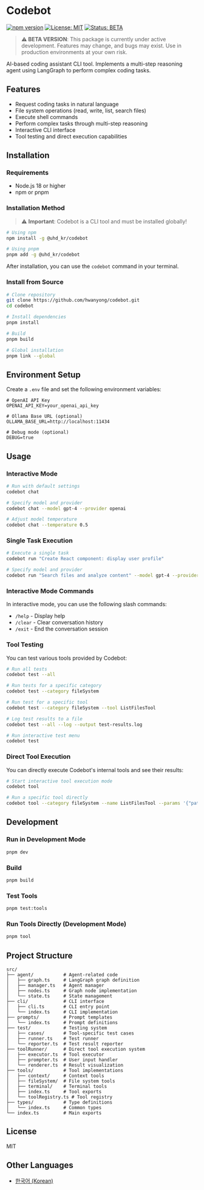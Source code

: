 # Codebot

[![npm version](https://badge.fury.io/js/@uhd_kr%2Fcodebot.svg?v=1.6.1)](https://www.npmjs.com/package/@uhd_kr%2Fcodebot)
[![License: MIT](https://img.shields.io/badge/License-MIT-yellow.svg)](https://opensource.org/licenses/MIT)
[![Status: BETA](https://img.shields.io/badge/Status-BETA-orange.svg)](https://github.com/hwanyong/codebot)

> **⚠️ BETA VERSION**: This package is currently under active development. Features may change, and bugs may exist. Use in production environments at your own risk.

AI-based coding assistant CLI tool. Implements a multi-step reasoning agent using LangGraph to perform complex coding tasks.

## Features

- Request coding tasks in natural language
- File system operations (read, write, list, search files)
- Execute shell commands
- Perform complex tasks through multi-step reasoning
- Interactive CLI interface
- Tool testing and direct execution capabilities

## Installation

### Requirements

- Node.js 18 or higher
- npm or pnpm

### Installation Method

> ⚠️ **Important**: Codebot is a CLI tool and must be installed globally!

```bash
# Using npm
npm install -g @uhd_kr/codebot

# Using pnpm
pnpm add -g @uhd_kr/codebot
```

After installation, you can use the `codebot` command in your terminal.

### Install from Source

```bash
# Clone repository
git clone https://github.com/hwanyong/codebot.git
cd codebot

# Install dependencies
pnpm install

# Build
pnpm build

# Global installation
pnpm link --global
```

## Environment Setup

Create a `.env` file and set the following environment variables:

```
# OpenAI API Key
OPENAI_API_KEY=your_openai_api_key

# Ollama Base URL (optional)
OLLAMA_BASE_URL=http://localhost:11434

# Debug mode (optional)
DEBUG=true
```

## Usage

### Interactive Mode

```bash
# Run with default settings
codebot chat

# Specify model and provider
codebot chat --model gpt-4 --provider openai

# Adjust model temperature
codebot chat --temperature 0.5
```

### Single Task Execution

```bash
# Execute a single task
codebot run "Create React component: display user profile"

# Specify model and provider
codebot run "Search files and analyze content" --model gpt-4 --provider openai
```

### Interactive Mode Commands

In interactive mode, you can use the following slash commands:

- `/help` - Display help
- `/clear` - Clear conversation history
- `/exit` - End the conversation session

### Tool Testing
You can test various tools provided by Codebot:

```bash
# Run all tests
codebot test --all

# Run tests for a specific category
codebot test --category fileSystem

# Run test for a specific tool
codebot test --category fileSystem --tool ListFilesTool

# Log test results to a file
codebot test --all --log --output test-results.log

# Run interactive test menu
codebot test
```

### Direct Tool Execution
You can directly execute Codebot's internal tools and see their results:

```bash
# Start interactive tool execution mode
codebot tool

# Run a specific tool directly
codebot tool --category fileSystem --name ListFilesTool --params '{"path": "./src"}'
```

## Development

### Run in Development Mode

```bash
pnpm dev
```

### Build

```bash
pnpm build
```

### Test Tools

```bash
pnpm test:tools
```

### Run Tools Directly (Development Mode)

```bash
pnpm tool
```

## Project Structure

```
src/
├── agent/           # Agent-related code
│   ├── graph.ts     # LangGraph graph definition
│   ├── manager.ts   # Agent manager
│   ├── nodes.ts     # Graph node implementation
│   └── state.ts     # State management
├── cli/             # CLI interface
│   ├── cli.ts       # CLI entry point
│   └── index.ts     # CLI implementation
├── prompts/         # Prompt templates
│   └── index.ts     # Prompt definitions
├── test/            # Testing system
│   ├── cases/       # Tool-specific test cases
│   ├── runner.ts    # Test runner
│   └── reporter.ts  # Test result reporter
├── toolRunner/      # Direct tool execution system
│   ├── executor.ts  # Tool executor
│   ├── prompter.ts  # User input handler
│   └── renderer.ts  # Result visualization
├── tools/           # Tool implementations
│   ├── context/     # Context tools
│   ├── fileSystem/  # File system tools
│   ├── terminal/    # Terminal tools
│   ├── index.ts     # Tool exports
│   └── toolRegistry.ts # Tool registry
├── types/           # Type definitions
│   └── index.ts     # Common types
└── index.ts         # Main exports
```

## License

MIT

## Other Languages

- [한국어 (Korean)](./README.ko.md)